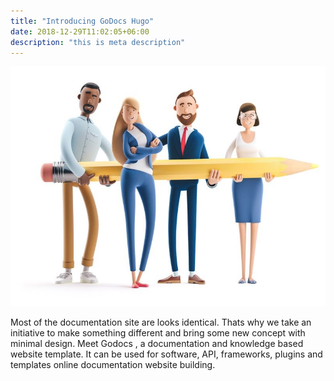 ```yaml
---
title: "Introducing GoDocs Hugo"
date: 2018-12-29T11:02:05+06:00
description: "this is meta description"
---
```


![image](getting-started.jpg?width=500px)

Most of the documentation site are looks identical. Thats why we take an initiative to make something different and bring some new concept with minimal design. Meet Godocs , a documentation and knowledge based website template. It can be used for software, API, frameworks, plugins and templates online documentation website building.